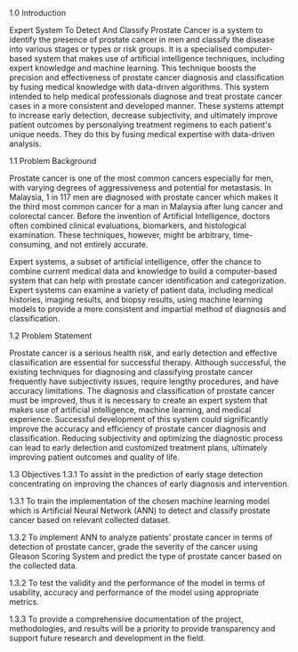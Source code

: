 1.0 Introduction

Expert System To Detect And Classify Prostate Cancer is a system to identify the presence of prostate cancer in men  and classify the disease into various stages or types or risk groups. It is a specialised computer-based system that makes use of artificial intelligence techniques, including expert knowledge and machine learning. This technique boosts the precision and effectiveness of prostate cancer diagnosis and classification by fusing medical knowledge with data-driven algorithms. This system intended to help medical professionals diagnose and treat prostate cancer cases in a more consistent and developed manner. These systems attempt to increase early detection, decrease subjectivity, and ultimately improve patient outcomes by personalying treatment regimens to each patient's unique needs. They do this by fusing medical expertise with data-driven analysis.

  1.1 Problem Background
  
Prostate cancer is one of the most common cancers especially for men, with varying degrees of aggressiveness and potential for metastasis. In Malaysia, 1 in 117 men are diagnosed with prostate cancer which makes it the third most common cancer for a man in Malaysia after lung cancer and colorectal cancer. Before the invention of Artificial Intelligence,  doctors often combined clinical evaluations, biomarkers, and histological examination. These techniques, however, might be arbitrary, time-consuming, and not entirely accurate.

Expert systems, a subset of artificial intelligence, offer the chance to combine current medical data and knowledge to build a computer-based system that can help with prostate cancer identification and categorization. Expert systems can examine a variety of patient data, including medical histories, imaging results, and biopsy results, using machine learning models  to provide a more consistent and impartial method of diagnosis and classification.


  1.2 Problem Statement

Prostate cancer is a serious health risk, and early detection and effective classification are essential for successful therapy. Although successful, the existing techniques for diagnosing and classifying prostate cancer frequently have subjectivity issues, require lengthy procedures, and have accuracy limitations. The diagnosis and classification of prostate cancer must be improved, thus it is necessary to create an expert system that makes use of artificial intelligence, machine learning, and medical experience. Successful development of this system could significantly improve the accuracy and efficiency of prostate cancer diagnosis and classification. Reducing subjectivity and optimizing the diagnostic process can lead to early detection and customized treatment plans, ultimately improving patient outcomes and quality of life.


  1.3 Objectives
1.3.1 To assist in the prediction of early stage detection concentrating on improving the chances of early diagnosis and intervention. 

1.3.1 To train the implementation of the chosen machine learning model which is Artificial Neural Network (ANN) to detect and classify prostate cancer based on relevant collected dataset.

1.3.2 To implement ANN to analyze patients’ prostate cancer in terms of detection of prostate cancer, grade the severity of the cancer using Gleason Scoring System and predict the type of prostate cancer based on the collected data.

1.3.2 To test the validity and the performance of the model in terms of usability, accuracy and performance of the model using appropriate metrics.

1.3.3 To provide a comprehensive documentation of the project, methodologies, and results will be a priority to provide transparency and support future research and development in the field.
